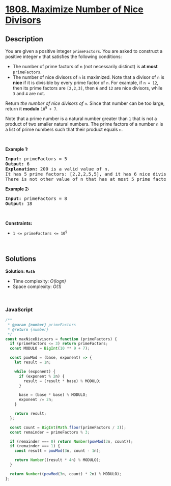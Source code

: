# [1808. Maximize Number of Nice Divisors](https://leetcode.com/problems/maximize-number-of-nice-divisors)

## Description

<div class="elfjS" data-track-load="description_content"><p>You are given a positive integer <code>primeFactors</code>. You are asked to construct a positive integer <code>n</code> that satisfies the following conditions:</p>

<ul>
  <li>The number of prime factors of <code>n</code> (not necessarily distinct) is <strong>at most</strong> <code>primeFactors</code>.</li>
  <li>The number of nice divisors of <code>n</code> is maximized. Note that a divisor of <code>n</code> is <strong>nice</strong> if it is divisible by every prime factor of <code>n</code>. For example, if <code>n = 12</code>, then its prime factors are <code>[2,2,3]</code>, then <code>6</code> and <code>12</code> are nice divisors, while <code>3</code> and <code>4</code> are not.</li>
</ul>

<p>Return <em>the number of nice divisors of</em> <code>n</code>. Since that number can be too large, return it <strong>modulo</strong> <code>10<sup>9</sup> + 7</code>.</p>

<p>Note that a prime number is a natural number greater than <code>1</code> that is not a product of two smaller natural numbers. The prime factors of a number <code>n</code> is a list of prime numbers such that their product equals <code>n</code>.</p>

<p>&nbsp;</p>
<p><strong class="example">Example 1:</strong></p>

<pre><strong>Input:</strong> primeFactors = 5
<strong>Output:</strong> 6
<strong>Explanation:</strong> 200 is a valid value of n.
It has 5 prime factors: [2,2,2,5,5], and it has 6 nice divisors: [10,20,40,50,100,200].
There is not other value of n that has at most 5 prime factors and more nice divisors.
</pre>

<p><strong class="example">Example 2:</strong></p>

<pre><strong>Input:</strong> primeFactors = 8
<strong>Output:</strong> 18
</pre>

<p>&nbsp;</p>
<p><strong>Constraints:</strong></p>

<ul>
	<li><code>1 &lt;= primeFactors &lt;= 10<sup>9</sup></code></li>
</ul></div>

<p>&nbsp;</p>

## Solutions

**Solution: `Math`**

- Time complexity: <em>O(logn)</em>
- Space complexity: <em>O(1)</em>

<p>&nbsp;</p>

### **JavaScript**

```js
/**
 * @param {number} primeFactors
 * @return {number}
 */
const maxNiceDivisors = function (primeFactors) {
  if (primeFactors <= 3) return primeFactors;
  const MODULO = BigInt(10 ** 9 + 7);

  const powMod = (base, exponent) => {
    let result = 1n;

    while (exponent) {
      if (exponent % 2n) {
        result = (result * base) % MODULO;
      }

      base = (base * base) % MODULO;
      exponent /= 2n;
    }

    return result;
  };

  const count = BigInt(Math.floor(primeFactors / 3));
  const remainder = primeFactors % 3;

  if (remainder === 0) return Number(powMod(3n, count));
  if (remainder === 1) {
    const result = powMod(3n, count - 1n);

    return Number((result * 4n) % MODULO);
  }

  return Number((powMod(3n, count) * 2n) % MODULO);
};
```
